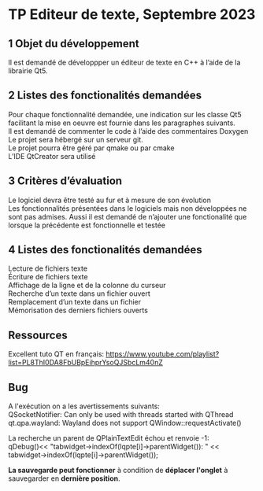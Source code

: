 # TP Editeur de texte, Septembre 2023
## 1 Objet du développement
Il est demandé de développper un éditeur de texte en C++ à l’aide de la librairie Qt5.  
  
## 2 Listes des fonctionalités demandées
Pour chaque fonctionnalité demandée, une indication sur les classe Qt5 facilitant la mise en oeuvre est fournie dans les paragraphes suivants.  
Il est demandé de commenter le code à l’aide des commentaires Doxygen  
Le projet sera hébergé sur un serveur git.  
Le projet pourra être géré par qmake ou par cmake  
L’IDE QtCreator sera utilisé  
  
## 3 Critères d’évaluation
Le logiciel devra être testé au fur et à mesure de son évolution  
Les fonctionnalités présentées dans le logiciels mais non développées ne sont pas admises. Aussi il est demandé de n’ajouter une fonctionalité que lorsque la précédente est fonctionnelle et testée  
  
## 4 Listes des fonctionalités demandées
Lecture de fichiers texte  
Écriture de fichiers texte  
Affichage de la ligne et de la colonne du curseur  
Recherche d’un texte dans un fichier ouvert  
Remplacement d’un texte dans un fichier  
Mémorisation des derniers fichiers ouverts  
  
## Ressources  
Excellent tuto QT en français: https://www.youtube.com/playlist?list=PL8ThI0DA8FbUBpEihprYsoQJSbcLm40nZ  
  
## Bug  
A l'exécution on a les avertissements suivants:  
QSocketNotifier: Can only be used with threads started with QThread  
qt.qpa.wayland: Wayland does not support QWindow::requestActivate()  
  
La recherche un parent de QPlainTextEdit échou et renvoie -1:  
qDebug()<< "tabwidget->indexOf(lqpte[i]->parentWidget()): " << tabwidget->indexOf(lqpte[i]->parentWidget());  
  
**La sauvegarde peut fonctionner** à condition de **déplacer l'onglet** à sauvegarder en **dernière position**.  

